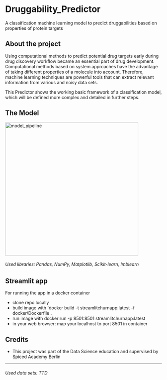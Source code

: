 # Druggability_Predictor
A classification machine learning model to predict druggabilities based on properties of protein targets


## About the project
Using computational methods to predict potential drug targets early during drug discovery workflow became an essential part of drug development. Computational methods based on system approaches have the advantage of taking different properties of a molecule into account. Therefore, machine learning techniques are powerful tools that can extract relevant information from various and noisy data sets.

This Predictor shows the working basic framework of a classification model, which will be defined more complex and detailed in further steps.

## The Model
<img width="428" alt="model_pipeline" src="https://github.com/LisaKalfhues/Druggability_Predictor/assets/125546845/93c56591-3c39-49bd-8fe2-3b7447ec0cf5">

###### *Used libraries: Pandas, NumPy, Matplotlib, Scikit-learn, Imblearn*


## Streamlit app
For running the app in a docker container

- clone repo locally
- build image with `docker build -t streamlitchurnapp:latest -f docker/Dockerfile .
- run image with docker run -p 8501:8501 streamlitchurnapp:latest
- in your web browser: map your localhost to port 8501 in container

## Credits
- This project was part of the Data Science education and supervised by Spiced Academy Berlin



----------------------------------------------------------------
###### *Used data sets: TTD*

